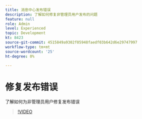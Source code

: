 ```yaml
---
title: 消息中心发布错误
description: 了解如何修复非管理员用户发布的问题
feature: null
role: Admin
level: Experienced
topic: Development
kt: 8423
source-git-commit: 4515849a9302f05948faedf03b642d6e29747997
workflow-type: tm+mt
source-wordcount: '25'
ht-degree: 0%

---
```



# 修复发布错误

了解如何为非管理员用户修复发布错误
>[!VIDEO](https://video.tv.adobe.com/v/335979?quality=12)

